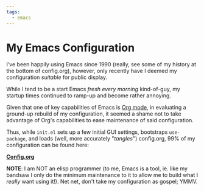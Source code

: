 ```yaml
---
tags:
  - emacs
---
```


# My Emacs Configuration

I’ve been happily using Emacs since 1990 (really, see some of my history at the bottom of config.org), however, only recently have I deemed my configuration _suitable_ for public display.

While I tend to be a start Emacs _fresh every morning_ kind-of-guy, my startup times continued to ramp-up and become rather annoying.

Given that one of key capabilities of Emacs is [Org mode](https://orgmode.org), in evaluating a ground-up rebuild of my configuration, it seemed a shame not to take advantage of Org's capabilities to ease maintenance of said configuration.

Thus, while `init.el` sets up a few initial GUI settings, bootstraps `use-package`, and loads (well, more accurately "_tangles_") config.org, 99% of my configuration can be found here:

[**Config.org**](https://github.com/PBorocz/.emacs.d/blob/trunk/config.org)

**NOTE**:  I am NOT an elisp programmer (to me, Emacs is a tool, ie. like my bandsaw I only do the minimum maintenance to it to allow me to build what I *really* want using it!). Net net, don't take my configuration as gospel; YMMV.
